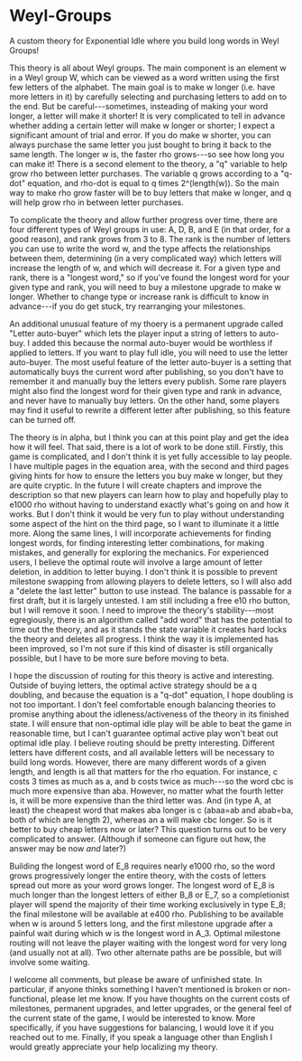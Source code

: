 # Weyl-Groups
A custom theory for Exponential Idle where you build long words in Weyl Groups!

This theory is all about Weyl groups. The main component is an element w in a Weyl group W, which can be viewed as a word written using the first few letters of the alphabet. The main goal is to make w longer (i.e. have more letters in it) by carefully selecting and purchasing letters to add on to the end. But be careful---sometimes, insteading of making your word longer, a letter will make it shorter! It is very complicated to tell in advance whether adding a certain letter will make w longer or shorter; I expect a significant amount of trial and error. If you do make w shorter, you can always purchase the same letter you just bought to bring it back to the same length. The longer w is, the faster rho grows---so see how long you can make it!
There is a second element to the theory, a "q" variable to help grow rho between letter purchases. The variable q grows according to a "q-dot" equation, and rho-dot is equal to q times 2^(length(w)). So the main way to make rho grow faster will be to buy letters that make w longer, and q will help grow rho in between letter purchases.

To complicate the theory and allow further progress over time, there are four different types of Weyl groups in use: A, D, B, and E (in that order, for a good reason), and rank grows from 3 to 8. The rank is the number of letters you can use to write the word w, and the type affects the relationships between them, determining (in a very complicated way) which letters will increase the length of w, and which will decrease it. For a given type and rank, there is a "longest word," so if you've found the longest word for your given type and rank, you will need to buy a milestone upgrade to make w longer. Whether to change type or increase rank is difficult to know in advance---if you do get stuck, try rearranging your milestones.

An additional unusual feature of my thoery is a permanent upgrade called "Letter auto-buyer" which lets the player input a string of letters to auto-buy. I added this because the normal auto-buyer would be worthless if applied to letters. If you want to play full idle, you will need to use the letter auto-buyer. The most useful feature of the letter auto-buyer is a setting that automatically buys the current word after publishing, so you don't have to remember it and manually buy the letters every publish. Some rare players might also find the longest word for their given type and rank in advance, and never have to manually buy letters. On the other hand, some players may find it useful to rewrite a different letter after publishing, so this feature can be turned off.

The theory is in alpha, but I think you can at this point play and get the idea how it will feel. That said, there is a lot of work to be done still. 
Firstly, this game is complicated, and I don't think it is yet fully accessible to lay people. I have multiple pages in the equation area, with the second and third pages giving hints for how to ensure the letters you buy make w longer, but they are quite cryptic. In the future I will create chapters and improve the description so that new players can learn how to play and hopefully play to e1000 rho without having to understand exactly what's going on and how it works. But I don't think it would be very fun to play without understanding some aspect of the hint on the third page, so I want to illuminate it a little more.
Along the same lines, I will incorporate achievements for finding longest words, for finding interesting letter combinations, for making mistakes, and generally for exploring the mechanics.
For experienced users, I believe the optimal route will involve a large amount of letter deletion, in addition to letter buying. I don't think it is possible to prevent milestone swapping from allowing players to delete letters, so I will also add a "delete the last letter" button to use instead.
The balance is passable for a first draft, but it is largely untested. I am still including a free e10 rho button, but I will remove it soon.
I need to improve the theory's stability---most egregiously, there is an algorithm called "add word" that has the potential to time out the theory, and as it stands the state variable it creates hard locks the theory and deletes all progress. I think the way it is implemented has been improved, so I'm not sure if this kind of disaster is still organically possible, but I have to be more sure before moving to beta.

I hope the discussion of routing for this theory is active and interesting. Outside of buying letters, the optimal active strategy should be a q doubling, and because the equation is a "q-dot" equation, I hope doubling is not too important. I don't feel comfortable enough balancing theories to promise anything about the idleness/activeness of the theory in its finished state. I will ensure that non-optimal idle play will be able to beat the game in reasonable time, but I can't guarantee optimal active play won't beat out optimal idle play. 
I believe routing should be pretty interesting. Different letters have different costs, and all available letters will be necessary to build long words. However, there are many different words of a given length, and length is all that matters for the rho equation. For instance, c costs 3 times as much as a, and b costs twice as much---so the word cbc is much more expensive than aba. However, no matter what the fourth letter is, it will be more expensive than the third letter was. And (in type A, at least) the cheapest word that makes aba longer is c (abaa=ab and abab=ba, both of which are length 2), whereas an a will make cbc longer. So is it better to buy cheap letters now or later? This question turns out to be very complicated to answer. (Although if someone can figure out how, the answer may be now *and* later?)

Building the longest word of E_8 requires nearly e1000 rho, so the word grows progressively longer the entire theory, with the costs of letters spread out more as your word grows longer. The longest word of E_8 is much longer than the longest letters of either B_8 or E_7, so a completionist player will spend the majority of their time working exclusively in type E_8; the final milestone will be available at e400 rho. Publishing to be available when w is around 5 letters long, and the first milestone upgrade after a painful wait during which w is the longest word in A_3. Optimal milestone routing will not leave the player waiting with the longest word for very long (and usually not at all). Two other alternate paths are be possible, but will involve some waiting.

I welcome all comments, but please be aware of unfinished state. In particular, if anyone thinks something I haven't mentioned is broken or non-functional, please let me know. If you have thoughts on the current costs of milestones, permanent upgrades, and letter upgrades, or the general feel of the current state of the game, I would be interested to know. More specifically, if you have suggestions for balancing, I would love it if you reached out to me. Finally, if you speak a language other than English I would greatly appreciate your help localizing my theory.
